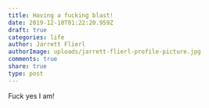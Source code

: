 ```yaml
---
title: Having a fucking blast!
date: 2019-12-10T01:22:20.959Z
draft: true
categories: life
author: Jarrett Flierl
authorImage: uploads/jarrett-flierl-profile-picture.jpg
comments: true
share: true
type: post
---
```

Fuck yes I am!
